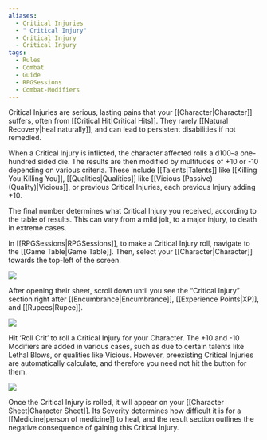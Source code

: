 ```yaml
---
aliases:
  - Critical Injuries
  - " Critical Injury"
  - Critical Injury
  - Critical Injury
tags:
  - Rules
  - Combat
  - Guide
  - RPGSessions
  - Combat-Modifiers
---
```

Critical Injuries are serious, lasting pains that your [[Character|Character]] suffers, often from [[Critical Hit|Critical Hits]]. They rarely [[Natural Recovery|heal naturally]], and can lead to persistent disabilities if not remedied.

When a Critical Injury is inflicted, the character affected rolls a d100–a one-hundred sided die. The results are then modified by multitudes of +10 or -10 depending on various criteria. These include [[Talents|Talents]] like [[Killing You|Killing You]], [[Qualities|Qualities]] like [[Vicious (Passive) (Quality)|Vicious]], or previous Critical Injuries, each previous Injury adding +10.

The final number determines what Critical Injury you received, according to the table of results. This can vary from a mild jolt, to a major injury, to death in extreme cases.

In [[RPGSessions|RPGSessions]], to make a Critical Injury roll, navigate to the [[Game Table|Game Table]]. Then, select your [[Character|Character]] towards the top-left of the screen. 

![](https://i.imgur.com/JV84g6X.png)

After opening their sheet, scroll down until you see the “Critical Injury” section right after [[Encumbrance|Encumbrance]], [[Experience Points|XP]], and [[Rupees|Rupee]].

![](https://i.imgur.com/3SmNmph.png)

Hit ‘Roll Crit’ to roll a Critical Injury for your Character. The +10 and -10 Modifiers are added in various cases, such as due to certain talents like Lethal Blows, or qualities like Vicious. However, preexisting Critical Injuries are automatically calculate, and therefore you need not hit the button for them.

![](https://i.imgur.com/eeZnbqE.png)

Once the Critical Injury is rolled, it will appear on your [[Character Sheet|Character Sheet]]. Its Severity determines how difficult it is for a [[Medicine|person of medicine]] to heal, and the result section outlines the negative consequence of gaining this Critical Injury.



